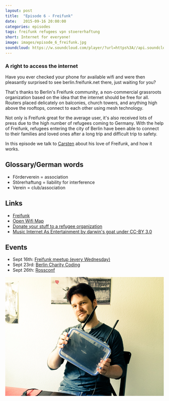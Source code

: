 ```yaml
---
layout: post
title:  "Episode 6 - Freifunk"
date:   2015-09-16 20:00:00
categories: episodes
tags: freifunk refugees vpn stoererhaftung
short: Internet for everyone!
image: images/episode_6_freifunk.jpg
soundcloud: https://w.soundcloud.com/player/?url=https%3A//api.soundcloud.com/tracks/223990891&amp;color=ff5500&amp;auto_play=false&amp;hide_related=false&amp;show_comments=true&amp;show_user=true&amp;show_reposts=false
---
```


<script class="podigee-podcast-player" src="https://cdn.podigee.com/podcast-player/javascripts/podigee-podcast-player.js" data-configuration="https://bits-of-berlin.podigee.io/1-episode-6-freifunk/embed"></script>

### A right to access the internet

Have you ever checked your phone for available wifi and were then pleasantly surprised to see berlin.freifunk.net there, just waiting for you?

That's thanks to Berlin's Freifunk community, a non-commercial grassroots organization based on the idea that the internet should be free for all. Routers placed delicately on balconies, church towers, and anything high above the rooftops, connect to each other using mesh technology.

Not only is Freifunk great for the average user, it's also received lots of press due to the high number of refugees coming to Germany. With the help of Freifunk, refugees entering the city of Berlin have been able to connect to their families and loved ones after a long trip and difficult trip to safety.

In this episode we talk to [Carsten](https://twitter.com/carpgezwitscher) about his love of Freifunk, and how it works.

## Glossary/German words
* Förderverein = association
* Störerhaftung = liability for interference
* Verein = club/association

## Links
* [Freifunk](http://berlin.freifunk.net)
* [Open Wifi Map](http://berlin.freifunk.net/network/map/)
* [Donate your stuff to a refugee organization](http://fluechtlingshilfe.berlin/)
* [Music Internet As Entertainment by darwin's goat under CC-BY 3.0](https://soundcloud.com/darwins-goat/internet-as-entertainment)

## Events
* Sept 16th: [Freifunk meetup (every Wednesday)](https://www.c-base.org/cal/month.php)
* Sept 23rd: [Berlin Charity Coding](http://www.meetup.com/de/Berlin-Charity-Coding/members/)
* Sept 26th: [Rossconf](http://www.rossconf.io/event/berlin/)

![Carsten and his Freifunk Box](/images/episode_6_freifunk.jpg)

